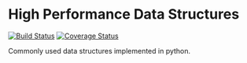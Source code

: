# High Performance Data Structures  

[![Build Status](https://travis-ci.org/dskoda1/hpds.svg?branch=master)](https://travis-ci.org/dskoda1/hpds)
[![Coverage Status](https://coveralls.io/repos/github/dskoda1/hpds/badge.svg?branch=master)](https://coveralls.io/github/dskoda1/hpds?branch=master)

Commonly used data structures implemented in python.
